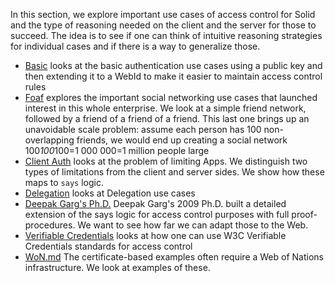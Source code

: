 In this section, we explore important use cases of access control for Solid and the type of reasoning needed on the client and the server for those to succeed. The idea is to see if one can think of intuitive reasoning strategies for individual cases and if there is a way to generalize those.

* [Basic](Basic.md) looks at the basic authentication use cases using a public key and then extending it to a WebId to make it easier to maintain access control rules
* [Foaf](Foaf.md) explores the important social networking use cases that launched interest in this whole enterprise. 
  We look at a simple friend network, followed by a friend of a friend of a friend. 
  This last one brings up an unavoidable scale problem: assume each person has 100 non-overlapping friends, we would end up creating a social network 100*100*100=1 000 000=1 million people large
* [Client Auth](ClientAuth.md) looks at the problem of limiting Apps.
   We distinguish two types of limitations from the client and server sides. 
   We show how these maps to `says` logic.
* [Delegation](Delegation.md) looks at Delegation use cases
* [Deepak Garg's Ph.D.](DeepakGargPhD.md) Deepak Garg's 2009 Ph.D. built a detailed extension of the says logic for access control purposes with full proof-procedures. We want to see how far we can adapt those to the Web.
* [Verifiable Credentials](VerifiableCredentials.md) looks at how one can use W3C Verifiable Credentials standards for access control
* [WoN.md](WoN.md) The certificate-based examples often require a Web of Nations infrastructure. We look at examples of these.
